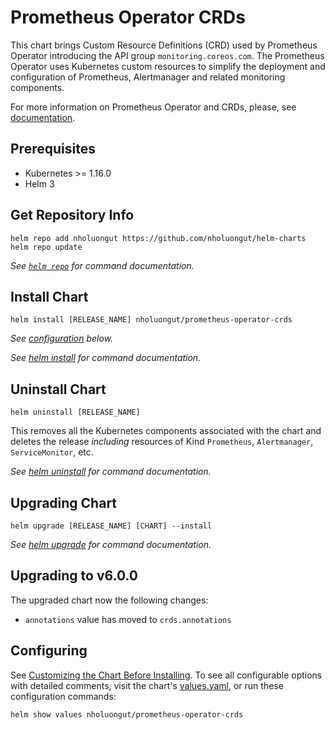 # Prometheus Operator CRDs

This chart brings Custom Resource Definitions (CRD) used by Prometheus Operator introducing the API group `monitoring.coreos.com`. The Prometheus Operator uses Kubernetes custom resources to simplify the deployment and configuration of Prometheus, Alertmanager and related monitoring components.

For more information on Prometheus Operator and CRDs, please, see [documentation](https://prometheus-operator.dev/docs/operator/design/).

## Prerequisites

- Kubernetes >= 1.16.0
- Helm 3

## Get Repository Info
<!-- textlint-disable terminology -->
```console
helm repo add nholuongut https://github.com/nholuongut/helm-charts
helm repo update
```

_See [`helm repo`](https://helm.sh/docs/helm/helm_repo/) for command documentation._
<!-- textlint-enable -->

## Install Chart

```console
helm install [RELEASE_NAME] nholuongut/prometheus-operator-crds
```

_See [configuration](#configuring) below._

_See [helm install](https://helm.sh/docs/helm/helm_install/) for command documentation._

## Uninstall Chart

```console
helm uninstall [RELEASE_NAME]
```

This removes all the Kubernetes components associated with the chart and deletes the release
_including_ resources of Kind `Prometheus`, `Alertmanager`, `ServiceMonitor`, etc.

_See [helm uninstall](https://helm.sh/docs/helm/helm_uninstall/) for command documentation._

## Upgrading Chart

```console
helm upgrade [RELEASE_NAME] [CHART] --install
```

_See [helm upgrade](https://helm.sh/docs/helm/helm_upgrade/) for command documentation._

## Upgrading to v6.0.0

The upgraded chart now the following changes:

- `annotations` value has moved to `crds.annotations`

## Configuring

See [Customizing the Chart Before Installing](https://helm.sh/docs/intro/using_helm/#customizing-the-chart-before-installing). To see all configurable options with detailed comments, visit the chart's [values.yaml](./values.yaml), or run these configuration commands:

```console
helm show values nholuongut/prometheus-operator-crds
```

